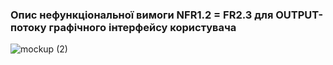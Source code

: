 ### Опис нефункціональної вимоги NFR1.2 = FR2.3 для OUTPUT-потоку графічного інтерфейсу користувача

![mockup (2)](https://github.com/user-attachments/assets/87473de7-11e7-41ac-82c9-930cf593f9f6)

